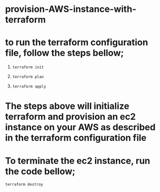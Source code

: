 # provision-AWS-instance-with-terraform


# to run the terraform configuration file, follow the steps bellow;

1. `terraform init`

2. `terraform plan`

3. `terraform apply`

# The steps above will initialize terraform and provision an ec2 instance on your AWS as described in the terraform configuration file

# To terminate the ec2 instance, run the code bellow;

`terraform destroy`
